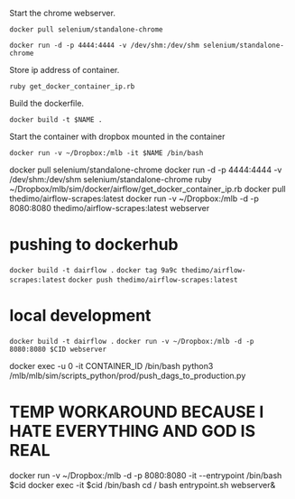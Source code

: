 Start the chrome webserver.

`docker pull selenium/standalone-chrome`

`docker run -d -p 4444:4444 -v /dev/shm:/dev/shm selenium/standalone-chrome`

Store ip address of container.

`ruby get_docker_container_ip.rb`

Build the dockerfile. 

`docker build -t $NAME .`

Start the container with dropbox mounted in the container

`docker run -v ~/Dropbox:/mlb -it $NAME /bin/bash`


docker pull selenium/standalone-chrome
docker run -d -p 4444:4444 -v /dev/shm:/dev/shm selenium/standalone-chrome
ruby ~/Dropbox/mlb/sim/docker/airflow/get_docker_container_ip.rb 
docker pull thedimo/airflow-scrapes:latest
docker run -v ~/Dropbox:/mlb -d -p 8080:8080 thedimo/airflow-scrapes:latest webserver


# pushing to dockerhub

`docker build -t dairflow .`
`docker tag 9a9c thedimo/airflow-scrapes:latest`
`docker push thedimo/airflow-scrapes:latest`

# local development
`docker build -t dairflow .`
`docker run -v ~/Dropbox:/mlb -d -p 8080:8080 $CID webserver`



docker exec -u 0 -it CONTAINER_ID /bin/bash
python3 /mlb/mlb/sim/scripts_python/prod/push_dags_to_production.py

# TEMP WORKAROUND BECAUSE I HATE EVERYTHING AND GOD IS REAL
docker run -v ~/Dropbox:/mlb -d -p 8080:8080 -it --entrypoint /bin/bash $cid
docker exec -it $cid /bin/bash
cd /
bash entrypoint.sh webserver&
